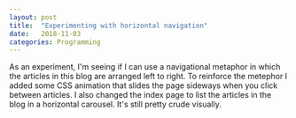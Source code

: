 ```yaml
---
layout: post
title:  "Experimenting with horizontal navigation"
date:   2018-11-03
categories: Programming
---
```


As an experiment, I'm seeing if I can use a navigational metaphor
in which the articles in this blog are arranged left to right.  To
reinforce the metephor I added some CSS animation that slides the page
sideways when you click between articles. I also changed the index
page to list the articles in the blog in a horizontal carousel.  It's
still pretty crude visually.

